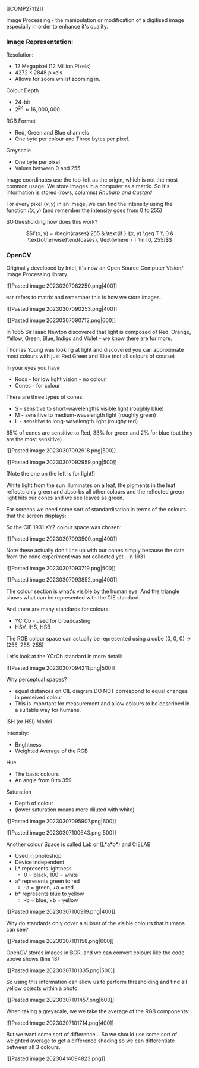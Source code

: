 [[COMP27112]]

Image Processing - the manipulation or modification of a digitised image especially in order to enhance it's quality.

### Image Representation:

Resolution:
- 12 Megapixel (12 Million Pixels)
- $4272 \times 2848$ pixels
- Allows for zoom whilst zooming in.

Colour Depth
- 24-bit
- $2^{24} \approx 16, 000,000$

RGB Format
- Red, Green and Blue channels
- One byte per colour and Three bytes per pixel.

Greyscale
- One byte per pixel
- Values between $0$ and $255$

Image coordinates use the top-left as the origin, which is not the most common usage. We store images in a computer as a matrix. So it's information is stored (rows, columns) *Rhubarb and Custard*

For every pixel $(x, y)$ in an image, we can find the intensity using the function $I(x, y)$ (and remember the intensity goes from $0$ to $255$)

SO thresholding how does this work?

$$I'(x, y) = \begin{cases} 255 & \text{if } I(x, y) \geq T \\ 0 & \text{otherwise}\end{cases}, \text{where } T \in [0, 255]$$

### OpenCV

Originally developed by Intel, it's now an Open Source Computer Vision/ Image Processing library.

![[Pasted image 20230307082250.png|400]]

`Mat` refers to matrix and remember this is how we store images.

![[Pasted image 20230307090253.png|400]]


![[Pasted image 20230307090712.png|600]]

In $1665$ Sir Isaac Newton discovered that light is composed of Red, Orange, Yellow, Green, Blue, Indigo and Violet -  we know there are for more.

Thomas Young was looking at light and discovered you can approximate most colours with just Red Green and Blue (not all colours of course)

In your eyes you have 
- Rods - for low light vision - no colour
- Cones - for colour

There are three types of cones:
- S - sensitive to short-wavelengths visible light (roughly blue)
- M - sensitive to medium-wavelength light (roughly green)
- L - sensitive to long-wavelength light (roughy red)

65% of cones are sensitive to Red, 33% for green and 2% for blue (but they are the most sensitive)

![[Pasted image 20230307092918.png|500]]

![[Pasted image 20230307092959.png|500]]

[Note the one on the left is for light!]

White light from the sun illuminates on a leaf, the pigments in the leaf reflects only green and absorbs all other colours and the reflected green light hits our cones and we see leaves as green.

For screens we need some sort of standardisation in terms of the colours that the screen displays:

So the CIE 1931 XYZ colour space was chosen:

![[Pasted image 20230307093500.png|400]]

Note these actually don't line up with our cones simply because the data from the cone experiment was not collected yet -  in 1931.

![[Pasted image 20230307093719.png|500]]

![[Pasted image 20230307093852.png|400]]

The colour section is what's visible by the human eye. And the triangle shows what can be represented with the CIE standard.

And there are many standards for colours:
- YCrCb - used for broadcasting
- HSV, IHS, HSB

The RGB colour space can actually be represented using a cube (0, 0, 0) -> (255, 255, 255)

Let's look at the YCrCb standard in more detail:

![[Pasted image 20230307094211.png|500]]

Why perceptual spaces?
- equal distances on CIE diagram DO NOT correspond to equal changes in perceived colour
- This is important for measurement and allow colours to be described in a suitable way for humans.

ISH (or HSI) Model

Intensity:
- Brightness
- Weighted Average of the RGB

Hue
- The basic colours
- An angle from 0 to 359

Saturation
- Depth of colour
- (lower saturation means more diluted with white)

![[Pasted image 20230307095907.png|600]]

![[Pasted image 20230307100643.png|500]]

Another colour Space is called Lab
or (L\*a\*b*) and CIELAB
- Used in photoshop
- Device independent
- L* represents lightness
	- 0 = black, 100 = white
- a* represents green to red
	- -a = green, +a = red
- b* represents blue to yellow
	- -b = blue, +b = yellow

![[Pasted image 20230307100919.png|400]]

Why do standards only cover a subset of the visible colours that humans can see?

![[Pasted image 20230307101158.png|600]]

OpenCV stores images in BGR, and we can convert colours like the code above shows (line 18)

![[Pasted image 20230307101335.png|500]]

So using this information can allow us to perform thresholding and find all yellow objects within a photo:

![[Pasted image 20230307101457.png|600]]

When taking a greyscale, we we take the average of the RGB components:

![[Pasted image 20230307101714.png|400]]

But we want some sort of difference... So we should use some sort of weighted average to get a difference shading so we can differentiate between all 3 colours.

![[Pasted image 20230414094823.png]]
